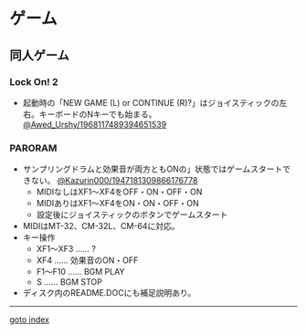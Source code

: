 # ゲーム

## 同人ゲーム

### Lock On! 2
* 起動時の「NEW GAME (L) or CONTINUE (R)?」はジョイスティックの左右。キーボードのNキーでも始まる。
  [@Awed_Urshy/1968117489394651539](https://x.com/Awed_Urshy/status/1968117489394651539)

### PARORAM
* サンプリングドラムと効果音が両方ともONの」状態ではゲームスタートできない。
  [@Kazurin000/1947181309866176778](https://x.com/Kazurin000/status/1947181309866176778)
  * MIDIなしはXF1～XF4をOFF・ON・OFF・ON
  * MIDIありはXF1～XF4をON・ON・OFF・ON
  * 設定後にジョイスティックのボタンでゲームスタート
* MIDIはMT-32、CM-32L、CM-64に対応。
* キー操作
  * XF1～XF3 …… ?
  * XF4 …… 効果音のON・OFF
  * F1～F10 …… BGM PLAY
  * S …… BGM STOP
* ディスク内のREADME.DOCにも補足説明あり。


----
[goto index](README.md)
